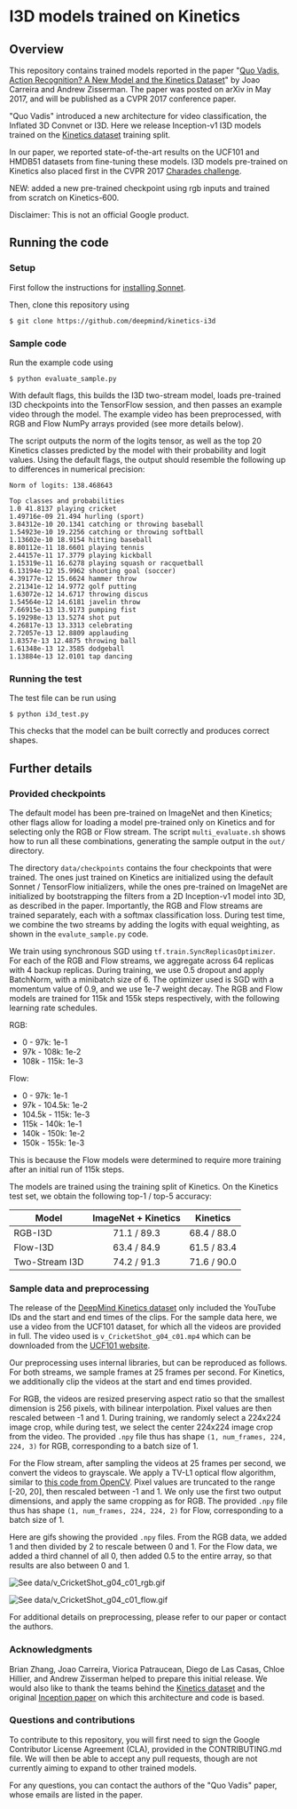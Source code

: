 # I3D models trained on Kinetics

## Overview

This repository contains trained models reported in the paper "[Quo Vadis,
Action Recognition? A New Model and the Kinetics
Dataset](https://arxiv.org/abs/1705.07750)" by Joao Carreira and Andrew
Zisserman. The paper was posted on arXiv in May 2017, and will be published as a
CVPR 2017 conference paper.

"Quo Vadis" introduced a new architecture for video classification, the Inflated
3D Convnet or I3D. Here we release Inception-v1 I3D models trained on the
[Kinetics dataset](www.deepmind.com/kinetics) training split.

In our paper, we reported state-of-the-art results on the UCF101 and HMDB51
datasets from fine-tuning these models. I3D models pre-trained on Kinetics also
placed first in the CVPR 2017 [Charades
challenge](http://vuchallenge.org/charades.html).

NEW: added a new pre-trained checkpoint using rgb inputs and trained from scratch on Kinetics-600.

Disclaimer: This is not an official Google product.

## Running the code

### Setup

First follow the instructions for [installing
Sonnet](https://github.com/deepmind/sonnet).

Then, clone this repository using

`$ git clone https://github.com/deepmind/kinetics-i3d`

### Sample code

Run the example code using

`$ python evaluate_sample.py`

With default flags, this builds the I3D two-stream model, loads pre-trained I3D
checkpoints into the TensorFlow session, and then passes an example video
through the model. The example video has been preprocessed, with RGB and Flow
NumPy arrays provided (see more details below).

The script outputs the norm of the logits tensor, as well as the top 20 Kinetics
classes predicted by the model with their probability and logit values. Using
the default flags, the output should resemble the following up to differences in
numerical precision:

```
Norm of logits: 138.468643

Top classes and probabilities
1.0 41.8137 playing cricket
1.49716e-09 21.494 hurling (sport)
3.84312e-10 20.1341 catching or throwing baseball
1.54923e-10 19.2256 catching or throwing softball
1.13602e-10 18.9154 hitting baseball
8.80112e-11 18.6601 playing tennis
2.44157e-11 17.3779 playing kickball
1.15319e-11 16.6278 playing squash or racquetball
6.13194e-12 15.9962 shooting goal (soccer)
4.39177e-12 15.6624 hammer throw
2.21341e-12 14.9772 golf putting
1.63072e-12 14.6717 throwing discus
1.54564e-12 14.6181 javelin throw
7.66915e-13 13.9173 pumping fist
5.19298e-13 13.5274 shot put
4.26817e-13 13.3313 celebrating
2.72057e-13 12.8809 applauding
1.8357e-13 12.4875 throwing ball
1.61348e-13 12.3585 dodgeball
1.13884e-13 12.0101 tap dancing
```

### Running the test

The test file can be run using

`$ python i3d_test.py`

This checks that the model can be built correctly and produces correct shapes.

## Further details

### Provided checkpoints

The default model has been pre-trained on ImageNet and then Kinetics; other
flags allow for loading a model pre-trained only on Kinetics and for selecting
only the RGB or Flow stream. The script `multi_evaluate.sh` shows how to run all
these combinations, generating the sample output in the `out/` directory.

The directory `data/checkpoints` contains the four checkpoints that were
trained. The ones just trained on Kinetics are initialized using the default
Sonnet / TensorFlow initializers, while the ones pre-trained on ImageNet are
initialized by bootstrapping the filters from a 2D Inception-v1 model into 3D,
as described in the paper. Importantly, the RGB and Flow streams are trained
separately, each with a softmax classification loss. During test time, we
combine the two streams by adding the logits with equal weighting, as shown in
the `evalute_sample.py` code.

We train using synchronous SGD using `tf.train.SyncReplicasOptimizer`. For each
of the RGB and Flow streams, we aggregate across 64 replicas with 4 backup
replicas. During training, we use 0.5 dropout and apply BatchNorm, with a
minibatch size of 6. The optimizer used is SGD with a momentum value of 0.9, and
we use 1e-7 weight decay. The RGB and Flow models are trained for 115k and 155k
steps respectively, with the following learning rate schedules.

RGB:

*   0 - 97k: 1e-1
*   97k - 108k: 1e-2
*   108k - 115k: 1e-3

Flow:

*   0 - 97k: 1e-1
*   97k - 104.5k: 1e-2
*   104.5k - 115k: 1e-3
*   115k - 140k: 1e-1
*   140k - 150k: 1e-2
*   150k - 155k: 1e-3

This is because the Flow models were determined to require more training after
an initial run of 115k steps.

The models are trained using the training split of Kinetics. On the Kinetics
test set, we obtain the following top-1 / top-5 accuracy:

Model          | ImageNet + Kinetics | Kinetics
-------------- | :-----------------: | -----------
RGB-I3D        | 71.1 / 89.3         | 68.4 / 88.0
Flow-I3D       | 63.4 / 84.9         | 61.5 / 83.4
Two-Stream I3D | 74.2 / 91.3         | 71.6 / 90.0

### Sample data and preprocessing

The release of the [DeepMind Kinetics dataset](www.deepmind.com/kinetics) only
included the YouTube IDs and the start and end times of the clips. For the
sample data here, we use a video from the UCF101 dataset, for which all the
videos are provided in full. The video used is `v_CricketShot_g04_c01.mp4` which
can be downloaded from the [UCF101
website](http://crcv.ucf.edu/data/UCF101.php).

Our preprocessing uses internal libraries, but can be reproduced as follows. For
both streams, we sample frames at 25 frames per second. For Kinetics, we
additionally clip the videos at the start and end times provided.

For RGB, the videos are resized preserving aspect ratio so that the smallest
dimension is 256 pixels, with bilinear interpolation. Pixel values are then
rescaled between -1 and 1. During training, we randomly select a 224x224 image
crop, while during test, we select the center 224x224 image crop from the video.
The provided `.npy` file thus has shape `(1, num_frames, 224, 224, 3)` for RGB,
corresponding to a batch size of 1.

For the Flow stream, after sampling the videos at 25 frames per second, we
convert the videos to grayscale. We apply a TV-L1 optical flow algorithm,
similar to [this code from
OpenCV](http://docs.opencv.org/3.1.0/d6/d39/classcv_1_1cuda_1_1OpticalFlowDual__TVL1.html).
Pixel values are truncated to the range [-20, 20], then rescaled between -1 and 1.
We only use the first two output dimensions, and apply the same cropping as
for RGB. The provided `.npy` file thus has shape `(1, num_frames, 224, 224, 2)`
for Flow, corresponding to a batch size of 1.

Here are gifs showing the provided `.npy` files. From the RGB data, we added 1
and then divided by 2 to rescale between 0 and 1. For the Flow data, we added a
third channel of all 0, then added 0.5 to the entire array, so that results are
also between 0 and 1.

![See
data/v_CricketShot_g04_c01_rgb.gif](data/v_CricketShot_g04_c01_rgb.gif "data/v_CricketShot_g04_c01_rgb.gif")

![See
data/v_CricketShot_g04_c01_flow.gif](data/v_CricketShot_g04_c01_flow.gif "data/v_CricketShot_g04_c01_flow.gif")

For additional details on preprocessing, please refer to our paper or contact
the authors.

### Acknowledgments

Brian Zhang, Joao Carreira, Viorica Patraucean, Diego de Las Casas, Chloe
Hillier, and Andrew Zisserman helped to prepare this initial release. We would
also like to thank the teams behind the [Kinetics
dataset](https://arxiv.org/abs/1705.06950) and the original [Inception
paper](https://arxiv.org/abs/1409.4842) on which this architecture and code is
based.

### Questions and contributions

To contribute to this repository, you will first need to sign the Google
Contributor License Agreement (CLA), provided in the CONTRIBUTING.md file. We
will then be able to accept any pull requests, though are not currently aiming
to expand to other trained models.

For any questions, you can contact the authors of the "Quo Vadis" paper, whose
emails are listed in the paper.
